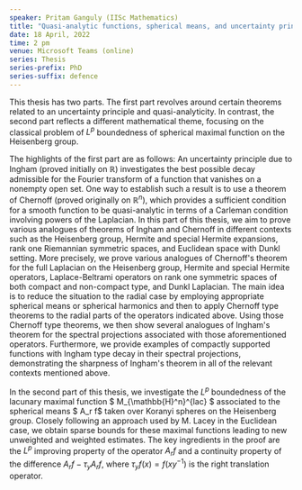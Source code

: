 ```yaml
---
speaker: Pritam Ganguly (IISc Mathematics)
title: "Quasi-analytic functions, spherical means, and uncertainty principles on Heisenberg groups and symmetric spaces"
date: 18 April, 2022
time: 2 pm
venue: Microsoft Teams (online)
series: Thesis
series-prefix: PhD
series-suffix: defence
---
```


This thesis has two parts. The first part revolves around certain theorems related to an uncertainty principle and quasi-analyticity.
In contrast, the second part reflects a different mathematical theme, focusing on the classical problem of $L^p$ boundedness of
spherical maximal function on the Heisenberg group.

The highlights of the first part are as follows:
An uncertainty principle due to Ingham (proved initially on $\mathbb{R}$) investigates the best possible decay admissible for the
Fourier transform of a function that vanishes on a nonempty open set. One way to establish such a result is to use a theorem of
Chernoff (proved originally on $\mathbb{R}^n$), which provides a sufficient condition for a smooth function to be quasi-analytic in
terms of a Carleman condition involving powers of the Laplacian.  In this part of this thesis, we aim to prove various analogues of
theorems of Ingham and Chernoff in different contexts such as the Heisenberg group, Hermite and special Hermite expansions, rank one
Riemannian symmetric spaces, and Euclidean space with Dunkl setting. More precisely,  we prove various analogues of Chernoff's theorem
for the full Laplacian on the Heisenberg group, Hermite and special Hermite operators, Laplace-Beltrami operators on rank one
symmetric spaces of both compact and non-compact type, and Dunkl Laplacian.  The main idea is to reduce the situation to the radial
case by employing appropriate spherical means or spherical harmonics and then to apply Chernoff type theorems to the radial parts of
the operators indicated above. Using those Chernoff type theorems, we then show several analogues of Ingham's theorem for the spectral
projections associated with those aforementioned operators. Furthermore, we provide examples of compactly supported functions with
Ingham type decay in their spectral projections, demonstrating the sharpness of Ingham's theorem in all of the relevant contexts
mentioned above.

In the second part of this thesis, we investigate the $L^p$ boundedness of the lacunary maximal function $ M_{\mathbb{H}^n}^{lac} $
associated to the spherical means $ A_r f$ taken over Koranyi spheres on the Heisenberg group. Closely following an approach used by
M. Lacey in the Euclidean case, we obtain sparse bounds for these maximal functions leading to new unweighted and weighted estimates.
The key ingredients in the proof are the $L^p$ improving property of the operator $A_rf$ and a continuity property of the difference
$A_rf-\tau_y A_rf$, where $\tau_yf(x)=f(xy^{-1})$ is the right translation operator.
